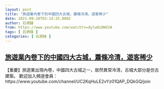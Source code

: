 ```yaml
---
layout: post
title: "旅遊業內卷下的中國四大古城，蕭條冷清，遊客稀少"
date: 2021-09-28T03:14:25.000Z
author: 石炳鋒
from: https://www.youtube.com/watch?v=dylwOiOWSVA
tags: [ 石炳锋 ]
categories: [ 石炳锋 ]
---
```

<!--1632798865000-->
[旅遊業內卷下的中國四大古城，蕭條冷清，遊客稀少](https://www.youtube.com/watch?v=dylwOiOWSVA)
------

<div>
【重慶】旅遊業出現內卷，中國四大古城之一，居然異常冷清，古城大部分是仿古建築。     歡迎加入頻道會員：https://www.youtube.com/channel/UC2KqHuLE2vYz01QAP_DQkGQ/join
</div>
